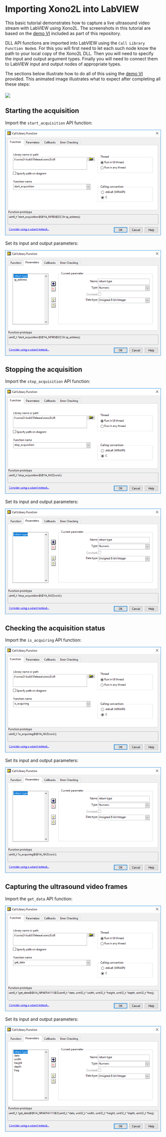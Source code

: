 # Importing Xono2L into LabVIEW

This basic tutorial demonstrates how to capture a live ultrasound video stream with LabVIEW using Xono2L.
The screenshots in this tutorial are based on the [demo VI][demo-vi] included as part of this repository.

[demo-vi]: ../vi/demo.vi

DLL API functions are imported into LabVIEW using the `Call Library Function Node`s.
For this you will first need to let each such node know the path to your local copy of the Xono2L DLL.
Then you will need to specify the input and output argument types.
Finally you will need to connect them to LabVIEW input and output nodes of appropriate types.

The sections below illustrate how to do all of this using the [demo VI][demo-vi] provided.
This animated image illustrates what to expect after completing all these steps:

<img src="res/xono2l.gif" align="middle" width=480>

## Starting the acquisition

Import the `start_acquisition` API function:

![alt text][start_import]

[start_import]: ./res/start_import.png "Importing the acquisition starter function into LabVIEW"

Set its input and output parameters:

![alt text][start_params]

[start_params]: ./res/start_params.png "Parameters of the acquisition starter function"

## Stopping the acquisition

Import the `stop_acquisition` API function:

![alt text][stop_import]

[stop_import]: ./res/stop_import.png "Importing the acquisition stopper function into LabVIEW"

Set its input and output parameters:

![alt text][stop_params]

[stop_params]: ./res/stop_params.png "Parameters of the acquisition stopper function"

## Checking the acquisition status

Import the `is_acquiring` API function:

![alt text][status_import]

[status_import]: ./res/status_import.png

Set its input and output parameters:

![alt text][status_params]

[status_params]: ./res/status_params.png

## Capturing the ultrasound video frames

Import the `get_data` API function:

![alt text][capture_import]

[capture_import]: ./res/capture_import.png

Set its input and output parameters:

![alt text][capture_params]

[capture_params]: ./res/capture_params.png

